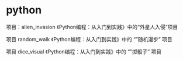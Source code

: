 # python

项目：alien_invasion
《Python编程：从入门到实践》中的“外星人入侵”项目

项目 random_walk
《Python编程：从入门到实践》中的 “”随机漫步” 项目

项目 dice_visual
《Python编程：从入门到实践》中的 “”掷骰子” 项目
